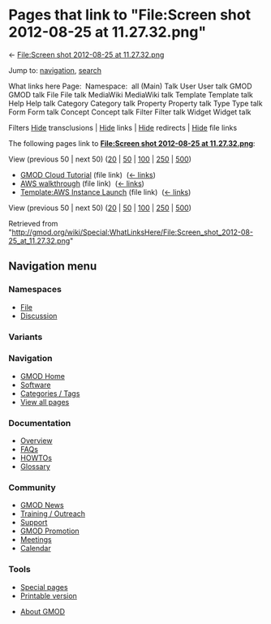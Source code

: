 <div id="mw-page-base" class="noprint">

</div>

<div id="mw-head-base" class="noprint">

</div>

<div id="content" class="mw-body" role="main">

<span id="top"></span>

<div id="mw-js-message" style="display:none;">

</div>



# <span dir="auto">Pages that link to "File:Screen shot 2012-08-25 at 11.27.32.png"</span>

<div id="bodyContent">

<div id="contentSub">

← [File:Screen shot 2012-08-25 at
11.27.32.png](/wiki/File:Screen_shot_2012-08-25_at_11.27.32.png "File:Screen shot 2012-08-25 at 11.27.32.png")

</div>

<div id="jump-to-nav" class="mw-jump">

Jump to: [navigation](#mw-navigation), [search](#p-search)

</div>

<div id="mw-content-text">

What links here Page:  Namespace:  all (Main) Talk User User talk GMOD
GMOD talk File File talk MediaWiki MediaWiki talk Template Template talk
Help Help talk Category Category talk Property Property talk Type Type
talk Form Form talk Concept Concept talk Filter Filter talk Widget
Widget talk

Filters
[Hide](/mediawiki/index.php?title=Special:WhatLinksHere/File:Screen_shot_2012-08-25_at_11.27.32.png&hidetrans=1 "Special:WhatLinksHere/File:Screen shot 2012-08-25 at 11.27.32.png")
transclusions \|
[Hide](/mediawiki/index.php?title=Special:WhatLinksHere/File:Screen_shot_2012-08-25_at_11.27.32.png&hidelinks=1 "Special:WhatLinksHere/File:Screen shot 2012-08-25 at 11.27.32.png")
links \|
[Hide](/mediawiki/index.php?title=Special:WhatLinksHere/File:Screen_shot_2012-08-25_at_11.27.32.png&hideredirs=1 "Special:WhatLinksHere/File:Screen shot 2012-08-25 at 11.27.32.png")
redirects \|
[Hide](/mediawiki/index.php?title=Special:WhatLinksHere/File:Screen_shot_2012-08-25_at_11.27.32.png&hideimages=1 "Special:WhatLinksHere/File:Screen shot 2012-08-25 at 11.27.32.png")
file links

The following pages link to **[File:Screen shot 2012-08-25 at
11.27.32.png](/wiki/File:Screen_shot_2012-08-25_at_11.27.32.png "File:Screen shot 2012-08-25 at 11.27.32.png")**:

View (previous 50 \| next 50)
([20](/mediawiki/index.php?title=Special:WhatLinksHere/File:Screen_shot_2012-08-25_at_11.27.32.png&limit=20 "Special:WhatLinksHere/File:Screen shot 2012-08-25 at 11.27.32.png")
\|
[50](/mediawiki/index.php?title=Special:WhatLinksHere/File:Screen_shot_2012-08-25_at_11.27.32.png&limit=50 "Special:WhatLinksHere/File:Screen shot 2012-08-25 at 11.27.32.png")
\|
[100](/mediawiki/index.php?title=Special:WhatLinksHere/File:Screen_shot_2012-08-25_at_11.27.32.png&limit=100 "Special:WhatLinksHere/File:Screen shot 2012-08-25 at 11.27.32.png")
\|
[250](/mediawiki/index.php?title=Special:WhatLinksHere/File:Screen_shot_2012-08-25_at_11.27.32.png&limit=250 "Special:WhatLinksHere/File:Screen shot 2012-08-25 at 11.27.32.png")
\|
[500](/mediawiki/index.php?title=Special:WhatLinksHere/File:Screen_shot_2012-08-25_at_11.27.32.png&limit=500 "Special:WhatLinksHere/File:Screen shot 2012-08-25 at 11.27.32.png"))

- [GMOD Cloud Tutorial](/wiki/GMOD_Cloud_Tutorial "GMOD Cloud Tutorial")
  (file link) ‎ <span class="mw-whatlinkshere-tools">([←
  links](/mediawiki/index.php?title=Special:WhatLinksHere&target=GMOD+Cloud+Tutorial "Special:WhatLinksHere"))</span>
- [AWS walkthrough](/wiki/AWS_walkthrough "AWS walkthrough") (file link)
  ‎ <span class="mw-whatlinkshere-tools">([←
  links](/mediawiki/index.php?title=Special:WhatLinksHere&target=AWS+walkthrough "Special:WhatLinksHere"))</span>
- [Template:AWS Instance
  Launch](/wiki/Template:AWS_Instance_Launch "Template:AWS Instance Launch")
  (file link) ‎ <span class="mw-whatlinkshere-tools">([←
  links](/mediawiki/index.php?title=Special:WhatLinksHere&target=Template%3AAWS+Instance+Launch "Special:WhatLinksHere"))</span>

View (previous 50 \| next 50)
([20](/mediawiki/index.php?title=Special:WhatLinksHere/File:Screen_shot_2012-08-25_at_11.27.32.png&limit=20 "Special:WhatLinksHere/File:Screen shot 2012-08-25 at 11.27.32.png")
\|
[50](/mediawiki/index.php?title=Special:WhatLinksHere/File:Screen_shot_2012-08-25_at_11.27.32.png&limit=50 "Special:WhatLinksHere/File:Screen shot 2012-08-25 at 11.27.32.png")
\|
[100](/mediawiki/index.php?title=Special:WhatLinksHere/File:Screen_shot_2012-08-25_at_11.27.32.png&limit=100 "Special:WhatLinksHere/File:Screen shot 2012-08-25 at 11.27.32.png")
\|
[250](/mediawiki/index.php?title=Special:WhatLinksHere/File:Screen_shot_2012-08-25_at_11.27.32.png&limit=250 "Special:WhatLinksHere/File:Screen shot 2012-08-25 at 11.27.32.png")
\|
[500](/mediawiki/index.php?title=Special:WhatLinksHere/File:Screen_shot_2012-08-25_at_11.27.32.png&limit=500 "Special:WhatLinksHere/File:Screen shot 2012-08-25 at 11.27.32.png"))

</div>

<div class="printfooter">

Retrieved from
"<http://gmod.org/wiki/Special:WhatLinksHere/File:Screen_shot_2012-08-25_at_11.27.32.png>"

</div>

<div id="catlinks" class="catlinks catlinks-allhidden">

</div>

<div class="visualClear">

</div>

</div>

</div>

<div id="mw-navigation">

## Navigation menu

<div id="mw-head">



<div id="left-navigation">

<div id="p-namespaces" class="vectorTabs" role="navigation"
aria-labelledby="p-namespaces-label">

### Namespaces

- <span id="ca-nstab-image"><a href="/wiki/File:Screen_shot_2012-08-25_at_11.27.32.png"
  accesskey="c" title="View the file page [c]">File</a></span>
- <span id="ca-talk"><a
  href="/mediawiki/index.php?title=File_talk:Screen_shot_2012-08-25_at_11.27.32.png&amp;action=edit&amp;redlink=1"
  accesskey="t"
  title="Discussion about the content page [t]">Discussion</a></span>

</div>

<div id="p-variants" class="vectorMenu emptyPortlet" role="navigation"
aria-labelledby="p-variants-label">

### 

### Variants[](#)

<div class="menu">

</div>

</div>

</div>





</div>

</div>

</div>

<div id="mw-panel">

<div id="p-logo" role="banner">

<a href="/wiki/Main_Page"
style="background-image: url(http://gmod.org/images/GMOD-cogs.png);"
title="Visit the main page"></a>

</div>

<div id="p-Navigation" class="portal" role="navigation"
aria-labelledby="p-Navigation-label">

### Navigation

<div class="body">

- <span id="n-GMOD-Home">[GMOD Home](/wiki/Main_Page)</span>
- <span id="n-Software">[Software](/wiki/GMOD_Components)</span>
- <span id="n-Categories-.2F-Tags">[Categories /
  Tags](/wiki/Categories)</span>
- <span id="n-View-all-pages">[View all
  pages](/wiki/Special:AllPages)</span>

</div>

</div>

<div id="p-Documentation" class="portal" role="navigation"
aria-labelledby="p-Documentation-label">

### Documentation

<div class="body">

- <span id="n-Overview">[Overview](/wiki/Overview)</span>
- <span id="n-FAQs">[FAQs](/wiki/Category:FAQ)</span>
- <span id="n-HOWTOs">[HOWTOs](/wiki/Category:HOWTO)</span>
- <span id="n-Glossary">[Glossary](/wiki/Glossary)</span>

</div>

</div>

<div id="p-Community" class="portal" role="navigation"
aria-labelledby="p-Community-label">

### Community

<div class="body">

- <span id="n-GMOD-News">[GMOD News](/wiki/GMOD_News)</span>
- <span id="n-Training-.2F-Outreach">[Training /
  Outreach](/wiki/Training_and_Outreach)</span>
- <span id="n-Support">[Support](/wiki/Support)</span>
- <span id="n-GMOD-Promotion">[GMOD
  Promotion](/wiki/GMOD_Promotion)</span>
- <span id="n-Meetings">[Meetings](/wiki/Meetings)</span>
- <span id="n-Calendar">[Calendar](/wiki/Calendar)</span>

</div>

</div>

<div id="p-tb" class="portal" role="navigation"
aria-labelledby="p-tb-label">

### Tools

<div class="body">

- <span id="t-specialpages"><a href="/wiki/Special:SpecialPages" accesskey="q"
  title="A list of all special pages [q]">Special pages</a></span>
- <span id="t-print"><a
  href="/mediawiki/index.php?title=Special:WhatLinksHere/File:Screen_shot_2012-08-25_at_11.27.32.png&amp;printable=yes"
  rel="alternate" accesskey="p"
  title="Printable version of this page [p]">Printable version</a></span>

</div>

</div>

</div>

</div>

<div id="footer" role="contentinfo">

- <span id="footer-places-about">[About
  GMOD](/wiki/GMOD:About "GMOD:About")</span>

<!-- -->






</div>
